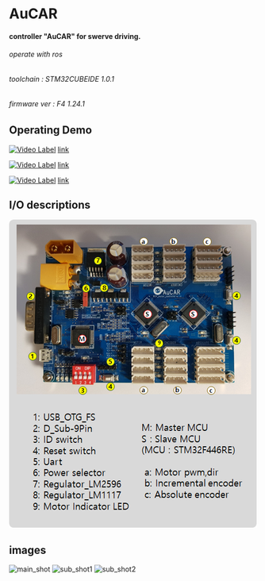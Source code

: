 # AuCAR
#### controller "AuCAR" for swerve driving.
###### operate with ros
###### toolchain : STM32CUBEIDE 1.0.1
###### firmware ver : F4 1.24.1

## Operating Demo
[![Video Label](https://img.youtube.com/vi/9Y53cECttos/0.jpg)](https://youtu.be/9Y53cECttos) [link](https://youtu.be/9Y53cECttos)

[![Video Label](https://img.youtube.com/vi/XymGiYHeFvs/0.jpg)](https://youtu.be/XymGiYHeFvs) [link](https://youtu.be/XymGiYHeFvs)

[![Video Label](https://img.youtube.com/vi/pwDq5S8F8LM/0.jpg)](https://youtu.be/pwDq5S8F8LM) [link](https://youtu.be/pwDq5S8F8LM)
## I/O descriptions
![description](./image/description.png)


## images
![main_shot](./image/image_2.jpg)
![sub_shot1](./image/image_3.jpg)
![sub_shot2](./image/image_4.jpg)
